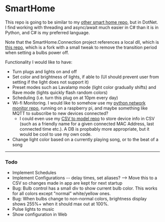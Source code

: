# SmartHome

This repo is going to be similar to my [other smart home repo](https://github.com/oversizedcanoe/party-lights), but in DotNet. I find working with threading and async/await much easier in C# than it is in Python, and C# is my preferred language.

Note that the SmartHome.Connection project references a local dll, which is [this repo](https://github.com/oversizedcanoe/tplink-smartdevices-netstandard), which is a fork with a small tweak to remove the transition period when setting a bulbs power off.

Functionality I would like to have: 
- Turn plugs and lights on and off
- Set color and brightness of lights, if able to (UI should prevent user from setting if the light does not support it)
- Preset modes such as Lavalamp mode (light color gradually shifts) and Rave mode (lights quickly flash random colors)
- Scheduling (i.e. turn this plug on at 10pm every day)
- Wi-fi Monitoring. I would like to somehow use my [python network monitor repo](https://github.com/oversizedcanoe/NetworkMonitor), running on a raspberry pi, and maybe something like MQTT to subscribe to new devices connected?
    - I could even use my [CSV to model repo](https://github.com/oversizedcanoe/CsvToModel) to store device info in CSV (such as a friendly name for a given connected MAC Address, last connected time etc.). A DB is propbably more appropriate, but it would be cool to use my own code.
- Change light color based on a currently playing song, or to the beat of a song

---

### Todo
- Implement Schedules
- Implement Configurations -- delay times, set aliases? --> Move this to a CSV so changes made in app are kept for next startup
- Bug: Bulb control has a small div to show current bulb color. This works for all colors except "normal" white/yellow ones.
- Bug: When bulbs change to non-normal colors, brightness display shows 255%+ when it should max out at 100%.
- Pulse lights to music
- Show configuration in Web
